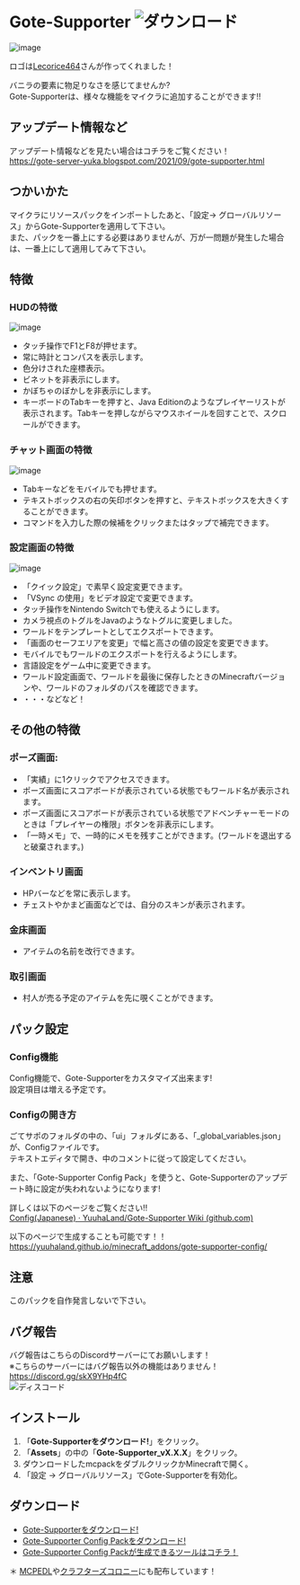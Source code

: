 # Gote-Supporter ![ダウンロード](https://img.shields.io/github/downloads/YuuhaLand/Gote-Supporter/total?style=plastic)  
![image](https://github.com/YuuhaLand/Gote-Supporter/assets/78265558/a42f0659-a7dd-4586-94b4-afb000eb7e18)

ロゴは[Lecorice464](https://x.com/464Lecorice)さんが作ってくれました！

バニラの要素に物足りなさを感じてませんか?  
Gote-Supporterは、様々な機能をマイクラに追加することができます!!

## アップデート情報など
アップデート情報などを見たい場合はコチラをご覧ください！  
https://gote-server-yuka.blogspot.com/2021/09/gote-supporter.html

## つかいかた
マイクラにリソースパックをインポートしたあと、「設定-> グローバルリソース」からGote-Supporterを適用して下さい。  
また、パックを一番上にする必要はありませんが、万が一問題が発生した場合は、一番上にして適用してみて下さい。

## 特徴
### HUDの特徴
![image](https://raw.githubusercontent.com/YuuhaLand/asetts/refs/heads/main/gote-supporter/IMG_3575.PNG)
- タッチ操作でF1とF8が押せます。
- 常に時計とコンパスを表示します。
- 色分けされた座標表示。
- ビネットを非表示にします。
- かぼちゃのぼかしを非表示にします。
- キーボードのTabキーを押すと、Java Editionのようなプレイヤーリストが表示されます。Tabキーを押しながらマウスホイールを回すことで、スクロールができます。

### チャット画面の特徴
![image](https://raw.githubusercontent.com/YuuhaLand/asetts/refs/heads/main/gote-supporter/IMG_3326.PNG)
- Tabキーなどをモバイルでも押せます。
- テキストボックスの右の矢印ボタンを押すと、テキストボックスを大きくすることができます。
- コマンドを入力した際の候補をクリックまたはタップで補完できます。

### 設定画面の特徴
![image](https://raw.githubusercontent.com/YuuhaLand/asetts/refs/heads/main/gote-supporter/IMG_3325.PNG)
- 「クイック設定」で素早く設定変更できます。
- 「VSync の使用」をビデオ設定で変更できます。
- タッチ操作をNintendo Switchでも使えるようにします。
- カメラ視点のトグルをJavaのようなトグルに変更しました。
- ワールドをテンプレートとしてエクスポートできます。
- 「画面のセーフエリアを変更」で幅と高さの値の設定を変更できます。
- モバイルでもワールドのエクスポートを行えるようにします。
- 言語設定をゲーム中に変更できます。
- ワールド設定画面で、ワールドを最後に保存したときのMinecraftバージョンや、ワールドのフォルダのパスを確認できます。
- ・・・などなど！

## その他の特徴
### ポーズ画面:
- 「実績」に1クリックでアクセスできます。
- ポーズ画面にスコアボードが表示されている状態でもワールド名が表示されます。
- ポーズ画面にスコアボードが表示されている状態でアドベンチャーモードのときは「プレイヤーの権限」ボタンを非表示にします。
- 「一時メモ」で、一時的にメモを残すことができます。(ワールドを退出すると破棄されます。)
### インベントリ画面
- HPバーなどを常に表示します。
- チェストやかまど画面などでは、自分のスキンが表示されます。
### 金床画面
- アイテムの名前を改行できます。
### 取引画面
- 村人が売る予定のアイテムを先に覗くことができます。

## パック設定
### Config機能
Config機能で、Gote-Supporterをカスタマイズ出来ます!  
設定項目は増える予定です。
### Configの開き方
ごてサポのフォルダの中の、「ui」フォルダにある、「_global_variables.json」が、Configファイルです。  
テキストエディタで開き、中のコメントに従って設定してください。

また、「Gote-Supporter Config Pack」を使うと、Gote-Supporterのアップデート時に設定が失われないようになります!

詳しくは以下のページをご覧ください!!  
[Config(Japanese) · YuuhaLand/Gote-Supporter Wiki (github.com)](https://github.com/YuuhaLand/Gote-Supporter/wiki/Config(Japanese))

以下のページで生成することも可能です！！  
https://yuuhaland.github.io/minecraft_addons/gote-supporter-config/
## 注意
このパックを自作発言しないで下さい。

## バグ報告
バグ報告はこちらのDiscordサーバーにてお願いします！  
※こちらのサーバーにはバグ報告以外の機能はありません！  
https://discord.gg/skX9YHp4fC  
![ディスコード](https://discord.com/api/guilds/1172518832221474818/widget.png)

## インストール
1. 「__**Gote-Supporterをダウンロード!**__」をクリック。
2. 「**Assets**」の中の「__**Gote-Supporter_vX.X.X**__」をクリック。
3. ダウンロードしたmcpackをダブルクリックかMinecraftで開く。
4. 「設定 -> グローバルリソース」でGote-Supporterを有効化。

## ダウンロード
- [Gote-Supporterをダウンロード!](https://github.com/YuuhaLand/Gote-Supporter/releases/latest)
- [Gote-Supporter Config Packをダウンロード!](https://github.com/YuuhaLand/haihubutu/raw/main/minecraft/Gote-Supporter_Config.mcpack)
- [Gote-Supporter Config Packが生成できるツールはコチラ！](https://yuuhaland.github.io/minecraft_addons/gote-supporter-config/)

＊ [MCPEDL](https://mcpedl.com/gote-supporter/)や[クラフターズコロニー](https://minecraft-mcworld.com/74563/)にも配布しています！
